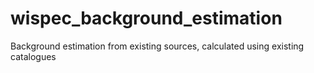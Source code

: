 # wispec_background_estimation
Background estimation from existing sources, calculated using existing catalogues
